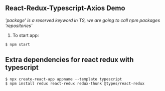 ## React-Redux-Typescript-Axios Demo

_'package' is a reserved keyword in TS, we are going to call npm packages 'repositories'_

1. To start app:

```
$ npm start
```

## Extra dependencies for react redux with typescript

```
$ npx create-react-app appname --template typescript
$ npm install redux react-redux redux-thunk @types/react-redux
```
